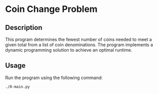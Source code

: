# Coin Change Problem

## Description
This program determines the fewest number of coins needed to meet a given total from a list of coin denominations. The program implements a dynamic programming solution to achieve an optimal runtime.

## Usage

Run the program using the following command:
```bash
./0-main.py

